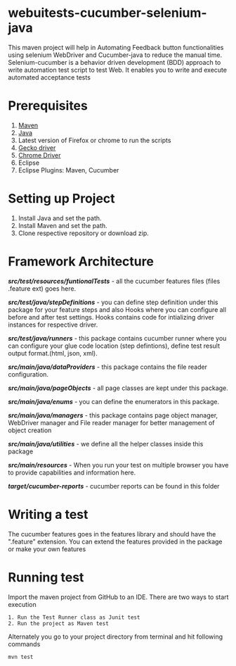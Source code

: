# webuitests-cucumber-selenium-java
This maven project will help in Automating Feedback button functionalities using selenium WebDriver and Cucumber-java to reduce the manual time.
Selenium-cucumber is a behavior driven development (BDD) approach to write automation test script to test Web. It enables you to write and
execute automated acceptance tests

# Prerequisites
1. [Maven](https://maven.apache.org/download.cgi)
2. [Java](https://java.com/en/download/manual.jsp)
3. Latest version of Firefox or chrome to run the scripts
4. [Gecko driver](https://github.com/mozilla/geckodriver/releases)
5. [Chrome Driver](https://sites.google.com/a/chromium.org/chromedriver/)
6. Eclipse
7. Eclipse Plugins: Maven, Cucumber

# Setting up Project
1. Install Java and set the path.
2. Install Maven and set the path.
3. Clone respective repository or download zip.

# Framework Architecture

**_src/test/resources/funtionalTests_** - all the cucumber features files (files .feature ext) goes here.

**_src/test/java/stepDefinitions_** - you can define step definition under this package for your feature steps and also Hooks where you can configure all before and after test settings. Hooks contains code for intializing driver instances for respective driver.

**_src/test/java/runners_** - this package contains cucumber runner where you can configure your glue code location (step defintions), define test result output format.(html, json, xml).

**_src/main/java/dataProviders_** - this package contains the file reader configuration.

**_src/main/java/pageObjects_** - all page classes are kept under this package.

**_src/main/java/enums_** - you can define the enumerators in this package.

**_src/main/java/managers_** - this package contains page object manager, WebDriver manager and File reader manager for better management of object creation

**_src/main/java/utilities_** - we define all the helper classes inside this package

**_src/main/resources_** - When you run your test on multiple browser you have to provide capabilities and information here.

**_target/cucumber-reports_** - cucumber reports can be found in this folder

# Writing a test
The cucumber features goes in the features library and should have the ".feature" extension.
You can extend the features provided in the package or make your own features

# Running test
Import the maven project from GitHub to an IDE. There are two ways to start execution
```
1. Run the Test Runner class as Junit test
2. Run the project as Maven test
```


Alternately you go to your project directory from terminal and hit following commands
```
mvn test
```
